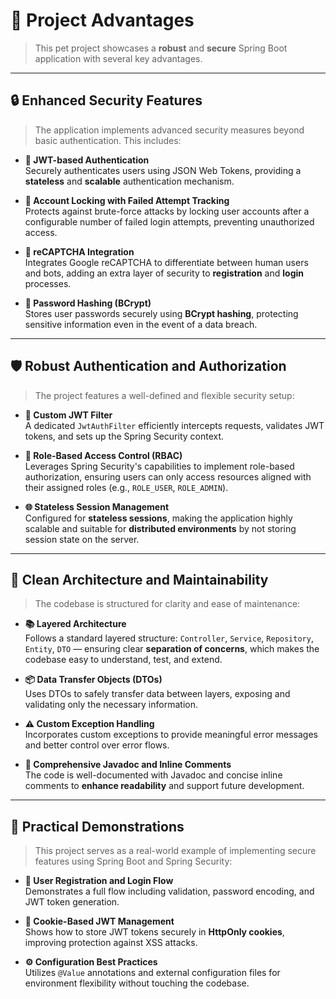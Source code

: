 # 🚀 Project Advantages

> This pet project showcases a **robust** and **secure** Spring Boot application with several key advantages.

---

## 🔒 Enhanced Security Features

> The application implements advanced security measures beyond basic authentication. This includes:

- **🔑 JWT-based Authentication**  
  Securely authenticates users using JSON Web Tokens, providing a **stateless** and **scalable** authentication mechanism.

- **🚫 Account Locking with Failed Attempt Tracking**  
  Protects against brute-force attacks by locking user accounts after a configurable number of failed login attempts, preventing unauthorized access.

- **🤖 reCAPTCHA Integration**  
  Integrates Google reCAPTCHA to differentiate between human users and bots, adding an extra layer of security to **registration** and **login** processes.

- **🔐 Password Hashing (BCrypt)**  
  Stores user passwords securely using **BCrypt hashing**, protecting sensitive information even in the event of a data breach.

---

## 🛡️ Robust Authentication and Authorization

> The project features a well-defined and flexible security setup:

- **🧩 Custom JWT Filter**  
  A dedicated `JwtAuthFilter` efficiently intercepts requests, validates JWT tokens, and sets up the Spring Security context.

- **👥 Role-Based Access Control (RBAC)**  
  Leverages Spring Security's capabilities to implement role-based authorization, ensuring users can only access resources aligned with their assigned roles (e.g., `ROLE_USER`, `ROLE_ADMIN`).

- **🌐 Stateless Session Management**  
  Configured for **stateless sessions**, making the application highly scalable and suitable for **distributed environments** by not storing session state on the server.

---

## 🧱 Clean Architecture and Maintainability

> The codebase is structured for clarity and ease of maintenance:

- **📚 Layered Architecture**  
  Follows a standard layered structure: `Controller`, `Service`, `Repository`, `Entity`, `DTO` — ensuring clear **separation of concerns**, which makes the codebase easy to understand, test, and extend.

- **📦 Data Transfer Objects (DTOs)**  
  Uses DTOs to safely transfer data between layers, exposing and validating only the necessary information.

- **⚠️ Custom Exception Handling**  
  Incorporates custom exceptions to provide meaningful error messages and better control over error flows.

- **📝 Comprehensive Javadoc and Inline Comments**  
  The code is well-documented with Javadoc and concise inline comments to **enhance readability** and support future development.

---

## 🧪 Practical Demonstrations

> This project serves as a real-world example of implementing secure features using Spring Boot and Spring Security:

- **👤 User Registration and Login Flow**  
  Demonstrates a full flow including validation, password encoding, and JWT token generation.

- **🍪 Cookie-Based JWT Management**  
  Shows how to store JWT tokens securely in **HttpOnly cookies**, improving protection against XSS attacks.

- **⚙️ Configuration Best Practices**  
  Utilizes `@Value` annotations and external configuration files for environment flexibility without touching the codebase.



